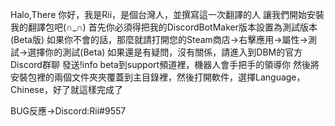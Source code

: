 Halo,There
你好，我是Rii，是個台灣人，並撰寫這一次翻譯的人
讓我們開始安裝我的翻譯包吧(∩_∩)
首先你必須得把我的DiscordBotMaker版本設置為測試版本(Beta版)
如果你不會的話，那麼就請打開您的Steam商店->右擊應用->屬性->測試->選擇你的測試(Beta)
如果還是有疑問，沒有關係，請進入到DBM的官方Discord群聊
發送!info beta到support頻道裡，機器人會手把手的領導你
然後將安裝包裡的兩個文件夾夾覆蓋到主目錄裡，然後打開軟件，選擇Language，Chinese，好了就這樣完成了

BUG反應->Discord:Rii#9557
